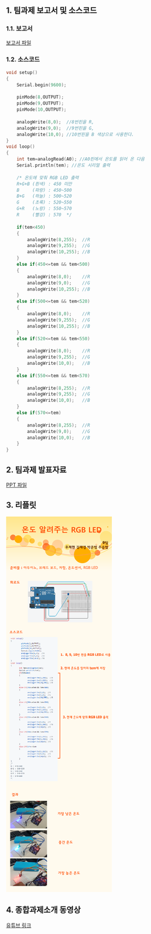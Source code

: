 ## 1. 팀과제 보고서 및 소스코드
### 1.1. 보고서
[보고서 파일](./첨부파일/창의공학_종합팀과제_보고서.hwp?raw=true)
### 1.2. 소스코드
```c
void setup()
{
	Serial.begin(9600);
	
	pinMode(8,OUTPUT);
	pinMode(9,OUTPUT);
	pinMode(10,OUTPUT);
	
	analogWrite(8,0);  //8번핀을 R,
	analogWrite(9,0);  //9번핀을 G,
	analogWrite(10,0); //10번핀을 B 색상으로 사용한다.
}
void loop()
{
	int tem=analogRead(A0); //A0핀에서 온도를 읽어 온 다음
	Serial.println(tem); //온도 시리얼 출력
	
	/* 온도에 맞춰 RGB LED 출력
	R+G+B (흰색) : 450 미만
	B     (파랑) : 450~500
	B+G   (하늘) : 500~520
	G     (초록) : 520~550
	G+R   (노랑) : 550~570
	R     (빨강) : 570  */
	
	if(tem<450)
	{
		analogWrite(8,255);  //R
		analogWrite(9,255);  //G
		analogWrite(10,255); //B
	}
	else if(450<=tem && tem<500)
	{
		analogWrite(8,0);    //R
		analogWrite(9,0);    //G
		analogWrite(10,255); //B
	}
	else if(500<=tem && tem<520)
	{
		analogWrite(8,0);    //R
		analogWrite(9,255);  //G
		analogWrite(10,255); //B
	}
	else if(520<=tem && tem<550)
	{
		analogWrite(8,0);    //R
		analogWrite(9,255);  //G
		analogWrite(10,0);   //B
	}
	else if(550<=tem && tem<570)
	{
		analogWrite(8,255);  //R
		analogWrite(9,255);  //G
		analogWrite(10,0);   //B
	}
	else if(570<=tem)
	{
		analogWrite(8,255);  //R
		analogWrite(9,0);    //G
		analogWrite(10,0);   //B
	}
}
```
## 2. 팀과제 발표자료
[PPT 파일](./첨부파일/)
## 3. 리플릿
![1](./첨부파일/리플릿.png)
## 4. 종합과제소개 동영상
[유튜브 링크](https://youtu.be/zPR9LeoytgI)
